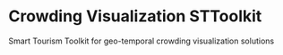 # Crowding Visualization STToolkit
Smart Tourism Toolkit for geo-temporal crowding visualization solutions
